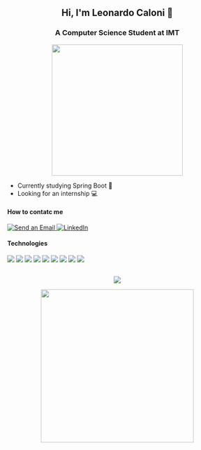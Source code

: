 ## <p align="center">Hi, I'm Leonardo Caloni 👋</p>
### <p align="center">A Computer Science Student at IMT</p>
<p align="center"> <img src="https://sp-ao.shortpixel.ai/client/to_auto,q_glossy,ret_img,w_512,h_239/https://itafi.com.br/wp-content/uploads/2020/07/instituto_maua.png" width="300"> </p>


  - Currently studying Spring Boot 🍃
  - Looking for an internship 💻

#### How to contatc me
  <a href="mailto:leomunduruca@gmail.com">
  <img src="https://img.shields.io/badge/Gmail-D14836?style=for-the-badge&logo=gmail&logoColor=white" alt="Send an Email"/>
</a>

  <a href="https://www.linkedin.com/in/leocaloni/">
  <img src="https://img.shields.io/badge/LinkedIn-0077B5?style=for-the-badge&logo=linkedin&logoColor=white" alt="LinkedIn"/>
</a>


#### Technologies
<img src="https://img.shields.io/badge/Java-ED8B00?style=for-the-badge&logo=openjdk&logoColor=white" /> <img src="https://img.shields.io/badge/Python-3776AB?style=for-the-badge&logo=python&logoColor=white" /> <img src="https://img.shields.io/badge/JavaScript-F7DF1E?style=for-the-badge&logo=javascript&logoColor=black" /> <img src="https://img.shields.io/badge/MySQL-00000F?style=for-the-badge&logo=mysql&logoColor=white" /> <img src="https://img.shields.io/badge/Dart-0175C2?style=for-the-badge&logo=dart&logoColor=white" /> <img src="https://img.shields.io/badge/Flutter-02569B?style=for-the-badge&logo=flutter&logoColor=white" /> <img src="https://img.shields.io/badge/HTML5-E34F26?style=for-the-badge&logo=html5&logoColor=white" /> <img src="https://img.shields.io/badge/CSS3-1572B6?style=for-the-badge&logo=css3&logoColor=white"/> <img src="https://img.shields.io/badge/GIT-E44C30?style=for-the-badge&logo=git&logoColor=white" />

##

<p align="center">
  <img src="https://github-readme-stats.vercel.app/api?username=leocaloni&show_icons=true&theme=github_dark"/>
</p>
<p align="center">
  <img src="https://github-readme-stats.vercel.app/api/top-langs/?username=leocaloni&theme=github_dark&layout=compact" width="350"/>
</p>
